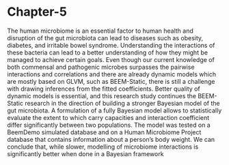 # Chapter-5
The human microbiome is an essential factor to human health and disruption of the gut microbiota can lead to diseases such as obesity, diabetes, and irritable bowel syndrome. Understanding the interactions of these bacteria can lead to a better understanding of how they might be managed to achieve certain goals. Even though our current knowledge of both commensal and pathogenic microbes surpasses the pairwise interactions and correlations and there are already dynamic models which are mostly based on GLVM, such as BEEM-Static, there is still a challenge with drawing inferences from the fitted coefficients. Better quality of dynamic models is essential, and this research study continues the BEEM-Static research in the direction of building a stronger Bayesian model of the gut microbiota. A formulation of a fully Bayesian model allows to statistically evaluate the extent to which carry capacities and interaction coefficient differ significantly between two populations. The model was tested on a BeemDemo simulated database and on a Human Microbiome Project database that contains information about a person’s body weight. We can conclude that, while slower, modelling of microbiome interactions is significantly better when done in a Bayesian framework
